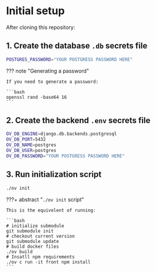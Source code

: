 # Initial setup

After cloning this repository:

## 1. Create the database `.db` secrets file

```bash
POSTGRES_PASSWORD="YOUR POSTGRESS PASSWORD HERE"
```

??? note "Generating a password"

    If you need to generate a password:

    ```bash
    openssl rand -base64 16
    ```

## 2. Create the backend `.env` secrets file

```bash
OV_DB_ENGINE=django.db.backends.postgresql
OV_DB_PORT=5432
OV_DB_NAME=postgres
OV_DB_USER=postgres
OV_DB_PASSWORD="YOUR POSTGRESS PASSWORD HERE"
```

## 3. Run initialization script

```bash
./ov init
```

???+ abstract "`./ov init` script"

    This is the equivelent of running:

    ```bash
    # initialize submodule
    git submodule init
    # checkout current version
    git submodule update
    # build docker files
    ./ov build
    # Insatll npm requirements
    ./ov c run -it front npm install
    ```
